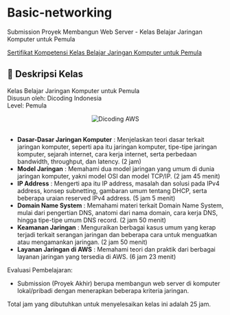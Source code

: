 # Basic-networking

Submission  Proyek Membangun Web Server - Kelas Belajar Jaringan Komputer untuk Pemula

[Sertifikat Kompetensi Kelas Belajar Jaringan Komputer untuk Pemula](https://www.dicoding.com/certificates/QLZ9Q2519Z5D)

## 🚀 Deskripsi Kelas

Kelas Belajar Jaringan Komputer untuk Pemula <br>
Disusun oleh: Dicoding Indonesia <br>
Level: Pemula

<div align="center">
  <img src="https://user-images.githubusercontent.com/95717485/225231893-e59de44d-0d3e-4e79-971b-a4d494565a74.png" alt="Dicoding AWS">
</div>

<br>

- **Dasar-Dasar Jaringan Komputer** : Menjelaskan teori dasar terkait jaringan komputer, seperti apa itu jaringan komputer, tipe-tipe jaringan komputer, sejarah internet, cara kerja internet, serta perbedaan bandwidth, throughput, dan latency. (2 jam)
- **Model Jaringan** : Memahami dua model jaringan yang umum di dunia jaringan komputer, yakni model OSI dan model TCP/IP. (2 jam 45 menit)
- **IP Address** : Mengerti apa itu IP address, masalah dan solusi pada IPv4 address, konsep subnetting, gambaran umum tentang DHCP, serta beberapa uraian reserved IPv4 address. (5 jam 5 menit)
- **Domain Name System** :  Memahami materi terkait Domain Name System, mulai dari pengertian DNS, anatomi dari nama domain, cara kerja DNS, hingga tipe-tipe umum DNS record. (2 jam 50 menit)
- **Keamanan Jaringan** : Menguraikan berbagai kasus umum yang kerap terjadi terkait serangan jaringan dan beberapa cara untuk menguatkan atau mengamankan jaringan. (2 jam 50 menit)
- **Layanan Jaringan di AWS** : Memahami teori dan praktik dari berbagai layanan jaringan yang tersedia di AWS. (6 jam 23 menit)

Evaluasi Pembelajaran:

- Submission (Proyek Akhir) berupa membangun web server di komputer lokal/pribadi dengan menerapkan beberapa kriteria jaringan.

Total jam yang dibutuhkan untuk menyelesaikan kelas ini adalah 25 jam.
